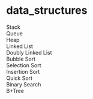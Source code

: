 # data_structures

Stack  
Queue  
Heap  
Linked List  
Doubly Linked List  
Bubble Sort  
Selection Sort  
Insertion Sort  
Quick Sort  
Binary Search  
B+Tree  
